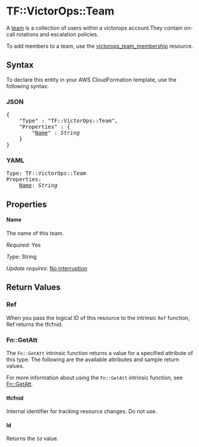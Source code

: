 # TF::VictorOps::Team

A [team](https://portal.victorops.com/public/api-docs.html#/Teams) is a collection of users within a victorops account.They contain on-call rotations and escalation policies.

To add members to a team, use the [victorops_team_membership]('victorops_team_membership,html') resource.

## Syntax

To declare this entity in your AWS CloudFormation template, use the following syntax:

### JSON

<pre>
{
    "Type" : "TF::VictorOps::Team",
    "Properties" : {
        "<a href="#name" title="Name">Name</a>" : <i>String</i>
    }
}
</pre>

### YAML

<pre>
Type: TF::VictorOps::Team
Properties:
    <a href="#name" title="Name">Name</a>: <i>String</i>
</pre>

## Properties

#### Name

The name of this team.

_Required_: Yes

_Type_: String

_Update requires_: [No interruption](https://docs.aws.amazon.com/AWSCloudFormation/latest/UserGuide/using-cfn-updating-stacks-update-behaviors.html#update-no-interrupt)

## Return Values

### Ref

When you pass the logical ID of this resource to the intrinsic `Ref` function, Ref returns the tfcfnid.

### Fn::GetAtt

The `Fn::GetAtt` intrinsic function returns a value for a specified attribute of this type. The following are the available attributes and sample return values.

For more information about using the `Fn::GetAtt` intrinsic function, see [Fn::GetAtt](https://docs.aws.amazon.com/AWSCloudFormation/latest/UserGuide/intrinsic-function-reference-getatt.html).

#### tfcfnid

Internal identifier for tracking resource changes. Do not use.

#### Id

Returns the <code>Id</code> value.

